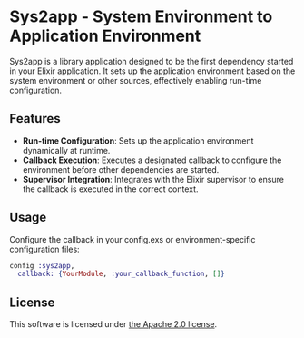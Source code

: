 # Sys2app - System Environment to Application Environment

Sys2app is a library application designed to be the first dependency started in your Elixir application. It sets up the application environment based on the system environment or other sources, effectively enabling run-time configuration.

## Features

- **Run-time Configuration**: Sets up the application environment dynamically at runtime.
- **Callback Execution**: Executes a designated callback to configure the environment before other dependencies are started.
- **Supervisor Integration**: Integrates with the Elixir supervisor to ensure the callback is executed in the correct context.

## Usage

Configure the callback in your config.exs or environment-specific configuration files:

```elixir
config :sys2app,
  callback: {YourModule, :your_callback_function, []}
```

## License

This software is licensed under [the Apache 2.0 license](LICENSE).